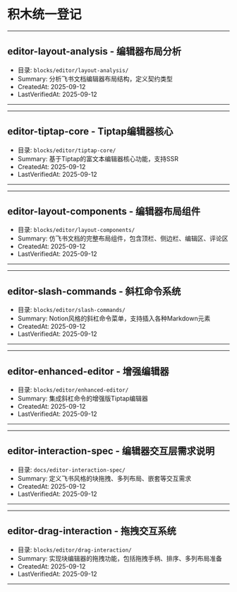 # 积木统一登记

----
## editor-layout-analysis - 编辑器布局分析
- 目录: `blocks/editor/layout-analysis/`
- Summary: 分析飞书文档编辑器布局结构，定义契约类型
- CreatedAt: 2025-09-12
- LastVerifiedAt: 2025-09-12
----

----
## editor-tiptap-core - Tiptap编辑器核心
- 目录: `blocks/editor/tiptap-core/`
- Summary: 基于Tiptap的富文本编辑器核心功能，支持SSR
- CreatedAt: 2025-09-12
- LastVerifiedAt: 2025-09-12
----

----
## editor-layout-components - 编辑器布局组件
- 目录: `blocks/editor/layout-components/`
- Summary: 仿飞书文档的完整布局组件，包含顶栏、侧边栏、编辑区、评论区
- CreatedAt: 2025-09-12  
- LastVerifiedAt: 2025-09-12
----

----
## editor-slash-commands - 斜杠命令系统
- 目录: `blocks/editor/slash-commands/`
- Summary: Notion风格的斜杠命令菜单，支持插入各种Markdown元素
- CreatedAt: 2025-09-12
- LastVerifiedAt: 2025-09-12
----

----
## editor-enhanced-editor - 增强编辑器
- 目录: `blocks/editor/enhanced-editor/`
- Summary: 集成斜杠命令的增强版Tiptap编辑器
- CreatedAt: 2025-09-12
- LastVerifiedAt: 2025-09-12
----

----
## editor-interaction-spec - 编辑器交互层需求说明
- 目录: `docs/editor-interaction-spec/`
- Summary: 定义飞书风格的块拖拽、多列布局、嵌套等交互需求
- CreatedAt: 2025-09-12
- LastVerifiedAt: 2025-09-12
----

----
## editor-drag-interaction - 拖拽交互系统
- 目录: `blocks/editor/drag-interaction/`
- Summary: 实现块编辑器的拖拽功能，包括拖拽手柄、排序、多列布局准备
- CreatedAt: 2025-09-12
- LastVerifiedAt: 2025-09-12
----